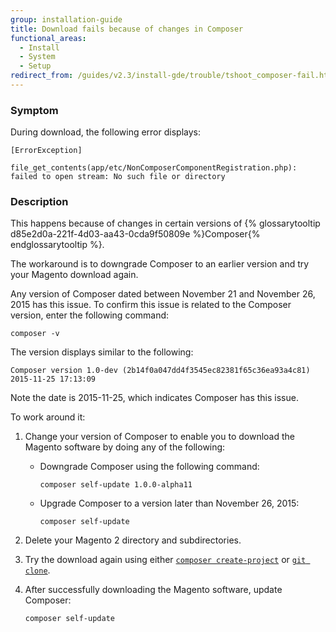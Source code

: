 ```yaml
---
group: installation-guide
title: Download fails because of changes in Composer
functional_areas:
  - Install
  - System
  - Setup
redirect_from: /guides/v2.3/install-gde/trouble/tshoot_composer-fail.html
---
```


### Symptom

During download, the following error displays:

```
[ErrorException]
```

  	file_get_contents(app/etc/NonComposerComponentRegistration.php): failed to open stream: No such file or directory

### Description

This happens because of changes in certain versions of {% glossarytooltip d85e2d0a-221f-4d03-aa43-0cda9f50809e %}Composer{% endglossarytooltip %}.

The workaround is to downgrade Composer to an earlier version and try your Magento download again.

Any version of Composer dated between November 21 and November 26, 2015 has this issue. To confirm this issue is related to the Composer version, enter the following command:

```
composer -v
```

The version displays similar to the following:

```
Composer version 1.0-dev (2b14f0a047dd4f3545ec82381f65c36ea93a4c81) 2015-11-25 17:13:09
```

Note the date is 2015-11-25, which indicates Composer has this issue.

To work around it:

1. Change your version of Composer to enable you to download the Magento software by doing any of the following:

   * Downgrade Composer using the following command:

     ```
     composer self-update 1.0.0-alpha11
     ```

   * Upgrade Composer to a version later than November 26, 2015:

     ```
     composer self-update
     ```

2. Delete your Magento 2 directory and subdirectories.
3. Try the download again using either [`composer create-project`]({{page.baseurl}}/install/composer.html) or [`git clone`]({{page.baseurl}}/install/methods/git.html).
4. After successfully downloading the Magento software, update Composer:

   ```
   composer self-update
   ```


